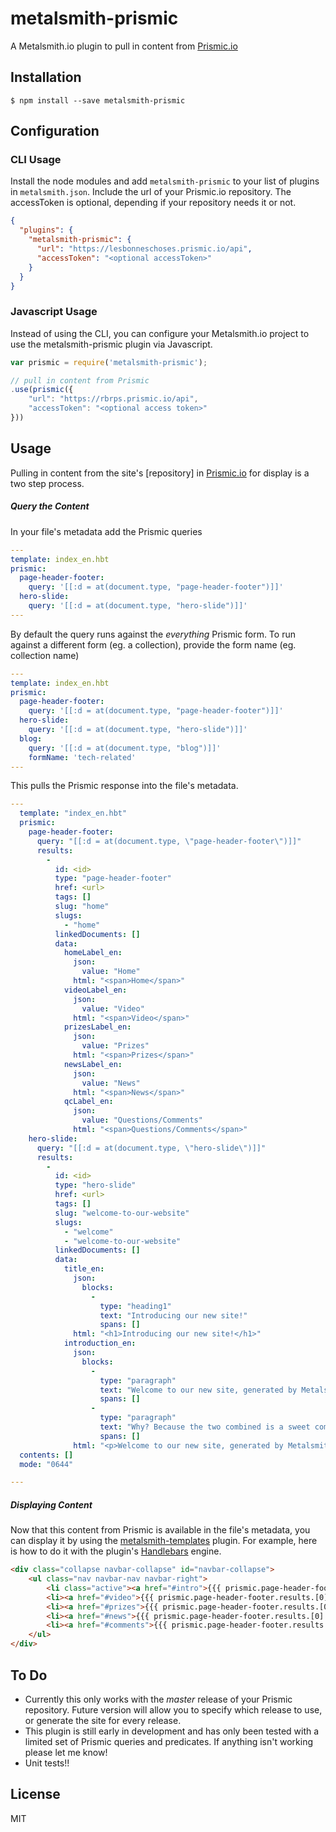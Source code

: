 metalsmith-prismic
==================

A Metalsmith.io plugin to pull in content from [Prismic.io]


## Installation

    $ npm install --save metalsmith-prismic

## Configuration

### CLI Usage

  Install the node modules and add `metalsmith-prismic` to your list of plugins in `metalsmith.json`. Include the url of your Prismic.io repository. The accessToken is optional, depending if your repository needs it or not.


```json
{
  "plugins": {
    "metalsmith-prismic": {
      "url": "https://lesbonneschoses.prismic.io/api",
      "accessToken": "<optional accessToken>"
    }
  }
}
```

### Javascript Usage

  Instead of using the CLI, you can configure your Metalsmith.io project to use the metalsmith-prismic plugin via Javascript. 

```js
var prismic = require('metalsmith-prismic');

// pull in content from Prismic
.use(prismic({
    "url": "https://rbrps.prismic.io/api",
    "accessToken": "<optional access token>"
}))
```

## Usage

Pulling in content from the site's [repository] in [Prismic.io] for display is a two step process. 

##### Query the Content
In your file's metadata add the Prismic queries
```yaml
---
template: index_en.hbt
prismic:
  page-header-footer:
    query: '[[:d = at(document.type, "page-header-footer")]]'
  hero-slide:
    query: '[[:d = at(document.type, "hero-slide")]]'
---
```
By default the query runs against the _everything_ Prismic form. To run against a different form (eg. a collection), provide the form name (eg. collection name)
```yaml
---
template: index_en.hbt
prismic:
  page-header-footer:
    query: '[[:d = at(document.type, "page-header-footer")]]'
  hero-slide:
    query: '[[:d = at(document.type, "hero-slide")]]'
  blog:
    query: '[[:d = at(document.type, "blog")]]'
    formName: 'tech-related'
---
```
This pulls the Prismic response into the file's metadata.

```yaml
---
  template: "index_en.hbt"
  prismic: 
    page-header-footer: 
      query: "[[:d = at(document.type, \"page-header-footer\")]]"
      results: 
        - 
          id: <id>
          type: "page-header-footer"
          href: <url>
          tags: []
          slug: "home"
          slugs: 
            - "home"
          linkedDocuments: []
          data: 
            homeLabel_en: 
              json: 
                value: "Home"
              html: "<span>Home</span>"
            videoLabel_en: 
              json: 
                value: "Video"
              html: "<span>Video</span>"
            prizesLabel_en: 
              json: 
                value: "Prizes"
              html: "<span>Prizes</span>"
            newsLabel_en: 
              json: 
                value: "News"
              html: "<span>News</span>"
            qcLabel_en: 
              json: 
                value: "Questions/Comments"
              html: "<span>Questions/Comments</span>"
    hero-slide: 
      query: "[[:d = at(document.type, \"hero-slide\")]]"
      results: 
        - 
          id: <id>
          type: "hero-slide"
          href: <url>
          tags: []
          slug: "welcome-to-our-website"
          slugs: 
            - "welcome"
            - "welcome-to-our-website"
          linkedDocuments: []
          data: 
            title_en: 
              json: 
                blocks: 
                  - 
                    type: "heading1"
                    text: "Introducing our new site!"
                    spans: []
              html: "<h1>Introducing our new site!</h1>"
            introduction_en: 
              json: 
                blocks: 
                  - 
                    type: "paragraph"
                    text: "Welcome to our new site, generated by Metalsmith.io with content from Prismic!"
                    spans: []
                  - 
                    type: "paragraph"
                    text: "Why? Because the two combined is a sweet combo"
                    spans: []
              html: "<p>Welcome to our new site, generated by Metalsmith.io with content from Prismic!</p><p>Why? Because the two combined is a sweet combo</p>"
  contents: []
  mode: "0644"

---
```

##### Displaying Content
Now that this content from Prismic is available in the file's metadata, you can display it by using the [metalsmith-templates] plugin. For example, here is how to do it with the plugin's [Handlebars] engine.

```html
<div class="collapse navbar-collapse" id="navbar-collapse">
    <ul class="nav navbar-nav navbar-right">
        <li class="active"><a href="#intro">{{{ prismic.page-header-footer.results.[0].data.homeLabel_en.html }}}</a></li>
        <li><a href="#video">{{{ prismic.page-header-footer.results.[0].data.videoLabel_en.html }}}</a></li>
        <li><a href="#prizes">{{{ prismic.page-header-footer.results.[0].data.prizesLabel_en.html }}}</a></li>
        <li><a href="#news">{{{ prismic.page-header-footer.results.[0].data.newsLabel_en.html }}}</a></li>
        <li><a href="#comments">{{{ prismic.page-header-footer.results.[0].data.qcLabel_en.html }}}</a></li>
    </ul>
</div>
```

## To Do
- Currently this only works with the _master_ release of your Prismic repository. Future version will allow you to specify which release to use, or generate the site for every release.
- This plugin is still early in development and has only been tested with a limited set of Prismic queries and predicates. If anything isn't working please let me know!
- Unit tests!!

## License

  MIT

[Prismic.io]:https://prismic.io/
[metalsmith-templates]:https://github.com/segmentio/metalsmith-templates
[Handlebars]:http://handlebarsjs.com/
